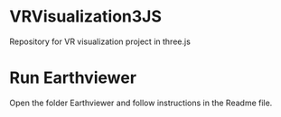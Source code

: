 # VRVisualization3JS
Repository for VR visualization project in three.js

# Run Earthviewer
Open the folder Earthviewer and follow instructions in the Readme file.
